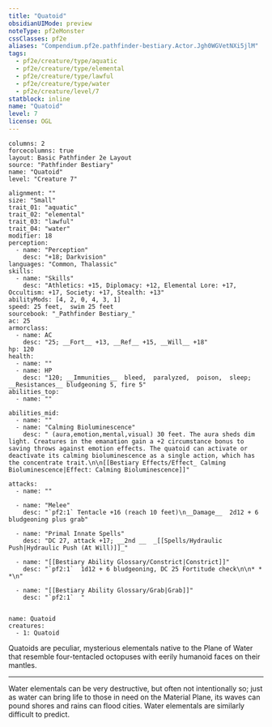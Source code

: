 ```yaml
---
title: "Quatoid"
obsidianUIMode: preview
noteType: pf2eMonster
cssClasses: pf2e
aliases: "Compendium.pf2e.pathfinder-bestiary.Actor.Jgh0WGVetNXi5jlM" 
tags:
  - pf2e/creature/type/aquatic
  - pf2e/creature/type/elemental
  - pf2e/creature/type/lawful
  - pf2e/creature/type/water
  - pf2e/creature/level/7
statblock: inline
name: "Quatoid"
level: 7
license: OGL
---
```


```statblock
columns: 2
forcecolumns: true
layout: Basic Pathfinder 2e Layout
source: "Pathfinder Bestiary"
name: "Quatoid"
level: "Creature 7"

alignment: ""
size: "Small"
trait_01: "aquatic"
trait_02: "elemental"
trait_03: "lawful"
trait_04: "water"
modifier: 18
perception:
  - name: "Perception"
    desc: "+18; Darkvision"
languages: "Common, Thalassic"
skills:
  - name: "Skills"
    desc: "Athletics: +15, Diplomacy: +12, Elemental Lore: +17, Occultism: +17, Society: +17, Stealth: +13"
abilityMods: [4, 2, 0, 4, 3, 1]
speed: 25 feet,  swim 25 feet
sourcebook: "_Pathfinder Bestiary_"
ac: 25
armorclass:
  - name: AC
    desc: "25; __Fort__ +13, __Ref__ +15, __Will__ +18"
hp: 120
health:
  - name: ""
  - name: HP
    desc: "120; __Immunities__  bleed,  paralyzed,  poison,  sleep; __Resistances__ bludgeoning 5, fire 5"
abilities_top:
  - name: ""

abilities_mid:
  - name: ""
  - name: "Calming Bioluminescence"
    desc: " (aura,emotion,mental,visual) 30 feet. The aura sheds dim light. Creatures in the emanation gain a +2 circumstance bonus to saving throws against emotion effects. The quatoid can activate or deactivate its calming bioluminescence as a single action, which has the concentrate trait.\n\n[[Bestiary Effects/Effect_ Calming Bioluminescence|Effect: Calming Bioluminescence]]"

attacks:
  - name: ""

  - name: "Melee"
    desc: "`pf2:1` Tentacle +16 (reach 10 feet)\n__Damage__  2d12 + 6 bludgeoning plus grab"

  - name: "Primal Innate Spells"
    desc: "DC 27, attack +17; __2nd __  _[[Spells/Hydraulic Push|Hydraulic Push (At Will)]]_"

  - name: "[[Bestiary Ability Glossary/Constrict|Constrict]]"
    desc: "`pf2:1`  1d12 + 6 bludgeoning, DC 25 Fortitude check\n\n* * *\n"

  - name: "[[Bestiary Ability Glossary/Grab|Grab]]"
    desc: "`pf2:1`  "
 
```

```encounter-table
name: Quatoid
creatures:
  - 1: Quatoid
```



Quatoids are peculiar, mysterious elementals native to the Plane of Water that resemble four-tentacled octopuses with eerily humanoid faces on their mantles.

* * *

Water elementals can be very destructive, but often not intentionally so; just as water can bring life to those in need on the Material Plane, its waves can pound shores and rains can flood cities. Water elementals are similarly difficult to predict.
